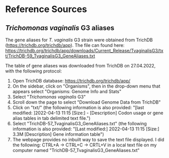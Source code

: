 # Reference Sources

## _Trichomonas vaginalis_ G3 aliases

The gene aliases for _T. vaginalis_ G3 strain were obtained from TrichDB (https://trichdb.org/trichdb/app). The file can found here: https://trichdb.org/trichdb/app/downloads/Current_Release/TvaginalisG3/txt/TrichDB-59_TvaginalisG3_GeneAliases.txt

The table of gene aliases was downloaded from TrichDB on 27.04.2022, with the following protocol: 
 1. Open TrichDB database: https://trichdb.org/trichdb/app/
 2. On the sidebar, click on "Organisms", then in the drop-down menu that appears select "Organisms: Genome Info and Stats"
 3. Select "_Trichomonas vaginalis_ G3"
 4. Scroll down the page to select "Download Genome Data from TrichDB"
 5. Click on "txt/" (the following information is also provided: "[last modified: ]2022-04-13 11:15   [Size:] -   [Description] Codon usage or gene alias tables in tab delimited text file.")
 6. Select "TrichDB-57_TvaginalisG3_GeneAliases.txt" (the following information is also provided: "[Last modified:] 2022-04-13 11:15   [Size:] 3.3M   [Description] Gene information table")
 7. The webpage provides no inbuilt way to save the text file displayed. I did the following: CTRL+A → CTRL+C → CRTL+V in a local text file on my computer named "TrichDB-57_TvaginalisG3_GeneAliases.txt"
